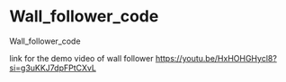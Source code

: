 # Wall_follower_code
Wall_follower_code

link for the demo video of wall follower
https://youtu.be/HxHOHGHycl8?si=g3uKKJ7dpFPtCXvL


